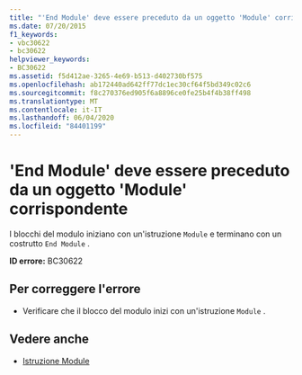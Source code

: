 ```yaml
---
title: "'End Module' deve essere preceduto da un oggetto 'Module' corrispondente"
ms.date: 07/20/2015
f1_keywords:
- vbc30622
- bc30622
helpviewer_keywords:
- BC30622
ms.assetid: f5d412ae-3265-4e69-b513-d402730bf575
ms.openlocfilehash: ab172440ad642ff77dc1ec30cf64f5bd349c02c6
ms.sourcegitcommit: f8c270376ed905f6a8896ce0fe25b4f4b38ff498
ms.translationtype: MT
ms.contentlocale: it-IT
ms.lasthandoff: 06/04/2020
ms.locfileid: "84401199"
---
```

# <a name="end-module-must-be-preceded-by-a-matching-module"></a>'End Module' deve essere preceduto da un oggetto 'Module' corrispondente
I blocchi del modulo iniziano con un'istruzione `Module` e terminano con un costrutto `End Module` .  
  
 **ID errore:** BC30622  
  
## <a name="to-correct-this-error"></a>Per correggere l'errore  
  
- Verificare che il blocco del modulo inizi con un'istruzione `Module` .  
  
## <a name="see-also"></a>Vedere anche

- [Istruzione Module](../language-reference/statements/module-statement.md)
